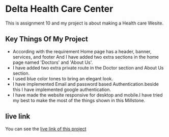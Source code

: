 # Delta Health Care Center
This is assignment 10 and my project is about making a Health care Wesite.
## Key Things Of My Project
- According with the requirement Home page has a header, banner, services, and footer And I have added two extra sections in the home page named 'Doctors' and 'About Us'.
- I have added two extra private route in the Doctor section and About Us section.
- I used blue color tones to bring an elegant look.
- I have implemented Email and password based Authentication.beside this I have implemented google authentication.
- I have made the website responsive for desktop and mobile.I have tried my best to make the most of the things shown in this Millstone.
## live link
You can see the [live link of this project]()